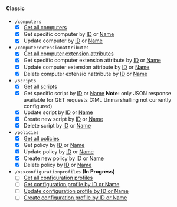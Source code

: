 #### Classic
  - `/computers`
    - [x] [Get all computers](https://www.jamf.com/developers/apis/classic/reference/#/computers/findComputers)
    - [x] Get specific computer by [ID](https://www.jamf.com/developers/apis/classic/reference/#/computers/findComputersById) or [Name](https://www.jamf.com/developers/apis/classic/reference/#/computers/findComputersByName)
    - [x] Update computer by [ID](https://www.jamf.com/developers/apis/classic/reference/#/computers/updateComputerById) or [Name](https://www.jamf.com/developers/apis/classic/reference/#/computers/updateComputerByName)

  - `/computerextensionattributes`
    - [x] [Get all computer extension attributes](https://www.jamf.com/developers/apis/classic/reference/#/computerextensionattributes/Computerextensionattributes)
    - [x] Get specific computer extension attribute by [ID](https://www.jamf.com/developers/apis/classic/reference/#/computerextensionattributes/findComputerextensionattributeById) or [Name](https://www.jamf.com/developers/apis/classic/reference/#/computerextensionattributes/findComputerextensionattributeByName)
    - [x] Update computer extension attribute by [ID](https://www.jamf.com/developers/apis/classic/reference/#/computerextensionattributes/updateComputerextensionattributeById) or [Name](https://www.jamf.com/developers/apis/classic/reference/#/computerextensionattributes/updateComputerextensionattributeByName)
    - [x] Delete computer extensio nattribute by [ID](https://www.jamf.com/developers/apis/classic/reference/#/computerextensionattributes/deleteComputerextensionattributeById) or [Name](https://www.jamf.com/developers/apis/classic/reference/#/computerextensionattributes/deleteComputerextensionattributeByName)

  - `/scripts`
    - [x] [Get all scripts](https://www.jamf.com/developers/apis/classic/reference/#/scripts/findScripts)
    - [x] Get specific script by [ID](https://www.jamf.com/developers/apis/classic/reference/#/scripts/findScriptsById) or [Name](https://www.jamf.com/developers/apis/classic/reference/#/scripts/findScriptsByName) **Note:** only JSON response available for GET requests (XML Unmarshalling not currently configured)
    - [x] Update script by [ID](https://www.jamf.com/developers/apis/classic/reference/#/scripts/updateScriptById) or [Name](https://www.jamf.com/developers/apis/classic/reference/#/scripts/updateScriptByName)
    - [x] Create new script by [ID](https://www.jamf.com/developers/apis/classic/reference/#/scripts/createScriptById) or [Name](https://www.jamf.com/developers/apis/classic/reference/#/scripts/createScriptByName)
    - [x] Delete script by [ID](https://www.jamf.com/developers/apis/classic/reference/#/scripts/deleteScriptById) or [Name](https://www.jamf.com/developers/apis/classic/reference/#/scripts/deleteScriptByName)

  - `/policies`
    - [x] [Get all policies](https://www.jamf.com/developers/apis/classic/reference/#/policies/findPolicies)
    - [x] Get policy by [ID](https://www.jamf.com/developers/apis/classic/reference/#/policies/findPoliciesById) or [Name](https://www.jamf.com/developers/apis/classic/reference/#/policies/findPoliciesByName)
    - [x] Update policy by [ID](https://www.jamf.com/developers/apis/classic/reference/#/policies/updatePolicyById) or [Name](https://www.jamf.com/developers/apis/classic/reference/#/policies/updatePolicyByName)
    - [x] Create new policy by [ID](https://www.jamf.com/developers/apis/classic/reference/#/policies/createPolicyById) or [Name](https://www.jamf.com/developers/apis/classic/reference/#/policies/updatePolicyByName)
    - [x] Delete policy by [ID](https://www.jamf.com/developers/apis/classic/reference/#/policies/deletePolicyById) or [Name](https://www.jamf.com/developers/apis/classic/reference/#/policies/deletePolicyByName)

  - `/osxconfigurationprofiles` **(In Progress)**
    - [ ] [Get all configuration profiles](https://www.jamf.com/developers/apis/classic/reference/#/osxconfigurationprofiles/findOsxConfigurationProfiles)
    - [ ] [Get configuration profile by ID or Name](https://www.jamf.com/developers/apis/classic/reference/#/osxconfigurationprofiles/findOsxConfigurationProfilesById)
    - [ ] [Update configuration profile by ID or Name](https://www.jamf.com/developers/apis/classic/reference/#/osxconfigurationprofiles/updateOsxConfigurationProfileById)
    - [ ] [Create configuration profile by ID or Name](https://www.jamf.com/developers/apis/classic/reference/#/osxconfigurationprofiles/createOsxConfigurationProfileById)